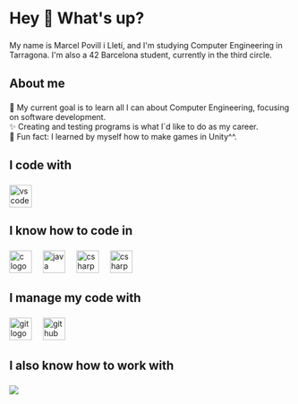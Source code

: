 <h1 align="left">Hey 👋 What's up?</h1>

###

<p align="left">My name is Marcel Povill i Lletí, and I'm studying Computer Engineering in Tarragona. I'm also a 42 Barcelona student, currently in the third circle.</p>

###

<h2 align="left">About me</h2>

###

<p align="left">🎯 My current goal is to learn all I can about Computer Engineering, focusing on software development.<br>✨ Creating and testing programs is what I´d like to do as my career.<br>🎲 Fun fact: I learned by myself how to make games in Unity^^.</p>

###

<h2 align="left">I code with</h2>

###

<div align="left">
  <img src="https://cdn.jsdelivr.net/gh/devicons/devicon/icons/vscode/vscode-original.svg" height="40" alt="vscode logo"  />
</div>

###

<h2 align="left">I know how to code in</h2>

###

<div align="left">
  <img src="https://cdn.jsdelivr.net/gh/devicons/devicon/icons/c/c-original.svg" height="40" alt="c logo"  />
  <img width="12" />
  <img src="https://cdn.jsdelivr.net/gh/devicons/devicon/icons/java/java-original.svg" height="40" alt="java logo"  />
  <img width="12" />
  <img src="https://cdn.jsdelivr.net/gh/devicons/devicon/icons/csharp/csharp-original.svg" height="40" alt="csharp logo"  />
  <img width="12" />
  <img src="https://developer.arm.com/shared/common/img/favicon/favicon.ico?v=0.0.0.0" height="40" alt="csharp logo"  />
</div>

###

<h2 align="left">I manage my code with</h2>

###

<div align="left">
  <img src="https://cdn.jsdelivr.net/gh/devicons/devicon/icons/git/git-original.svg" height="40" alt="git logo"  />
  <img width="12" />
  <img src="https://cdn.jsdelivr.net/gh/devicons/devicon/icons/github/github-original.svg" height="40" alt="github logo"  />
</div>

###

<h2 align="left">I also know how to work with</h2>

###

<div align="left">
  <img src="https://cdn.jsdelivr.net/gh/devicons/devicon/icons/unity/unity-original.svg"  />
</div>

###
